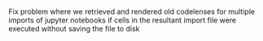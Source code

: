 Fix problem where we retrieved and rendered old codelenses for multiple imports of jupyter notebooks if cells in the resultant import file were executed without saving the file to disk
